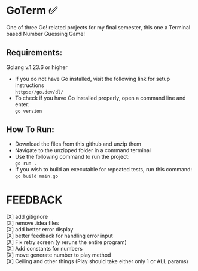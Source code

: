 # GoTerm ✅
One of three Go! related projects for my final semester, this one a Terminal based Number Guessing Game!

## Requirements:
Golang v.1.23.6 or higher
- If you do not have Go installed, visit the following link for setup instructions  
    `https://go.dev/dl/`
- To check if you have Go installed properly, open a command line and enter:  
    `go version`

## How To Run:
- Download the files from this github and unzip them
- Navigate to the unzipped folder in a command terminal
- Use the following command to run the project:  
`go run .`
- If you wish to build an executable for repeated tests, run this command:  
`go build main.go`


# FEEDBACK
[X] add gitignore  
[X] remove .idea files  
[X]  add better error display  
[X] better feedback for handling error input  
[X] Fix retry screen (y reruns the entire program)  
[X] Add constants for numbers  
[X] move generate number to play method  
    [X] Ceiling and other things (Play should take either only 1 or ALL params)
